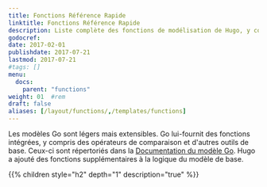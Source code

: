 ```yaml
---
title: Fonctions Référence Rapide
linktitle: Fonctions Référence Rapide
description: Liste complète des fonctions de modélisation de Hugo, y compris les exemples d'utilisation basiques et avancés.
godocref:
date: 2017-02-01
publishdate: 2017-07-21
lastmod: 2017-07-21
#tags: []
menu:
  docs:
    parent: "functions"
weight: 01	#rem
draft: false
aliases: [/layout/functions/,/templates/functions]
---
```

Les modèles Go sont légers mais extensibles. Go lui-fournit des  fonctions intégrées, y compris des opérateurs de comparaison et d'autres outils de base. Ceux-ci sont répertoriés dans la [Documentation du modèle Go][gofuncs]. Hugo a ajouté des fonctions supplémentaires à la logique du modèle de base.

{{% children style="h2" depth="1" description="true" %}}

[gofuncs]: http://golang.org/pkg/text/template/#hdr-Functions
